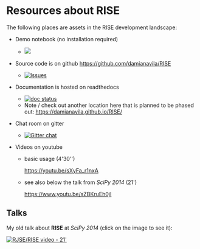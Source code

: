 # Resources about RISE

The following places are assets in the RISE development landscape:

* Demo notebook (no installation required)
  * [![](https://mybinder.org/badge.svg)](https://mybinder.org/v2/gh/parmentelat/RISE.git/doc2?filepath=examples%2FREADME.ipynb)

* Source code is on github <https://github.com/damianavila/RISE>
  * [![Issues](http://img.shields.io/github/issues/damianavila/RISE.svg)](https://github.com/damianavila/RISE/issues)

* Documentation is hosted on readthedocs
  * [![doc status](https://readthedocs.org/projects/rise/badge)](http://rise.readthedocs.io/en/latest/)
  * Note / check out another location here that is planned to be phased out: <https://damianavila.github.io/RISE/>

* Chat room on gitter
  * [![Gitter chat](https://badges.gitter.im/damianavila/RISE.png)](https://gitter.im/damianavila/RISE "Gitter chat")

* Videos on youtube
  * basic usage (4'30'')

    <https://youtu.be/sXyFa_r1nxA>
  * see also below the talk from *SciPy 2014* (21')

    <https://www.youtu.be/sZBKruEh0jI>

      
## Talks

My old talk about **RISE** at *SciPy 2014* (click on the image to see it):

[![RJSE/RISE video - 21'](http://img.youtube.com/vi/sZBKruEh0jI/0.jpg)](https://www.youtube.com/watch?v=sZBKruEh0jI)
